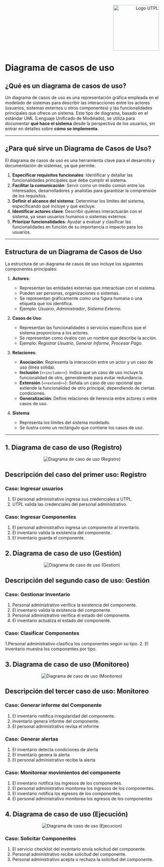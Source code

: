 <p align="right">
  <img src="https://i.postimg.cc/13qQdqZs/utpllogo.png" alt="Logo UTPL" width="150"/>
</p>


# Diagrama de casos de uso 

## ¿Qué es un diagrama de casos de uso?

Un diagrama de casos de uso es una representación gráfica empleada en el modelado de sistemas para describir las interacciones entre los actores (usuarios, sistemas externos u otros componentes) y las funcionalidades principales que ofrece un sistema. Este tipo de diagrama, basado en el estándar UML (Lenguaje Unificado de Modelado), se utiliza para documentar **qué hace el sistema** desde la perspectiva de los usuarios, sin entrar en detalles sobre **cómo se implementa**.

---

## ¿Para qué sirve un Diagrama de Casos de Uso?

El diagrama de casos de uso es una herramienta clave para el desarrollo y documentación de sistemas, ya que permite:

1. **Especificar requisitos funcionales**: Identificar y detallar las funcionalidades principales que debe cumplir el sistema.
2. **Facilitar la comunicación**: Servir como un medio común entre los interesados, desarrolladores y analistas para garantizar la comprensión de los requisitos.
3. **Definir el alcance del sistema**: Determinar los límites del sistema, especificando qué incluye y qué excluye.
4. **Identificar actores clave**: Describir quiénes interactuarán con el sistema, ya sean usuarios humanos o sistemas externos.
5. **Priorizar funcionalidades**: Ayudar a evaluar y clasificar las funcionalidades en función de su importancia o impacto para los usuarios.

---

## Estructura de un Diagrama de Casos de Uso

La estructura de un diagrama de casos de uso incluye los siguientes componentes principales:

1. **Actores**:
   - Representan las entidades externas que interactúan con el sistema.
   - Pueden ser personas, organizaciones o sistemas.
   - Se representan gráficamente como una figura humana o una etiqueta que los identifica.
   - Ejemplo: *Usuario*, *Administrador*, *Sistema Externo*.

2. **Casos de Uso**:
   - Representan las funcionalidades o servicios específicos que el sistema proporciona a los actores.
   - Se representan como óvalos con un nombre que describe la acción.
   - Ejemplo: *Registrar Usuario*, *Generar Informe*, *Procesar Pago*.

3. **Relaciones**:
   - **Asociación**: Representa la interacción entre un actor y un caso de uso (línea sólida).
   - **Inclusión** (`<<include>>`): Indica que un caso de uso incluye la funcionalidad de otro, generalmente para evitar redundancia.
   - **Extensión** (`<<extend>>`): Señala un caso de uso opcional que extiende la funcionalidad de otro principal, dependiendo de ciertas condiciones.
   - **Generalización**: Define relaciones de herencia entre actores o entre casos de uso.

4. **Sistema**:
   - Representa los límites del sistema modelado.
   - Se ilustra como un rectángulo que contiene los casos de uso.

---
## 1. Diagrama de caso de uso (Registro)

<p align="center">
  <img src="https://i.postimg.cc/NFFhky4h/Inventario-de-Bodega-Caso-de-Uso-1.png" alt="Diagrama de caso de uso (Registro)"/>
</p>

## Descripción del caso del primer uso: Registro 

### Caso: Ingresar usuarios

1. El personal administrativo ingresa sus credenciales a UTPL.
2. UTPL valida las credenciales del personal administrativo. 

### Caso: Ingresar Componentes

1. El personal administrativo ingresa un componente al inventario.
2. El inventario valida la existencia del componente.
3. El inventario guarda el componente. 

## 2. Diagrama de caso de uso (Gestión)

<p align="center">
  <img src="https://i.postimg.cc/L5bcCHCJ/Inventario-de-Bodega-Caso-de-Uso-2.png" alt="Diagrama de caso de uso (Gestion)"/>
</p>

 ## Descripción del segundo caso de uso: Gestión 

 ### Caso: Gestionar Inventario

1. Personal administrativo verifica la existencia del componente. 
2. El inventario valida la existencia del componente.  
3. Personal administrativo verifica el estado del componente. 
4. El inventario actualiza el estado del componente. 

 ### Caso: Clasificar Componentes 

1.Personal administrativo clasifica los componentes según su tipo. 
2. El inventario muestra los componentes por tipo. 

## 3. Diagrama de caso de uso (Monitoreo)

<p align="center">
  <img src="https://i.postimg.cc/9FzVGk84/Inventario-de-Bodega-Caso-de-Uso-3.png" alt="Diagrama de caso de uso (Monitoreo)"/>
</p>

 ## Descripción del tercer caso de uso: Monitoreo

 ### Caso: Generar informe del Componente 
 
1. El inventario notifica irregularidad del componente. 
2. Inventario genera informe del componente. 
3. El personal administrativo revisa el informe 

 ### Caso: Generar alertas 
 
1. El inventario detecta condiciones de alerta 
2. El inventario genera la alerta 
3. El personal administrativo recibe la alerta 

 ### Caso: Monitorear movimientos del componente 
 
1. El inventario notifica los ingresos de los componentes. 
2. El personal administrativo monitorea los ingresos de los componentes. 
3. El inventario notifica los egresos de los componentes. 
4. El personal administrativo monitorea los egresos de los componentes 

## 4. Diagrama de caso de uso (Ejecución)

<p align="center">
  <img src="https://i.postimg.cc/v80bxyzF/Inventario-de-Bodega-Caso-de-Uso-4.png" alt="Diagrama de caso de uso (Ejecucion)"/>
</p>

 ### Caso: Solicitar Componentes 
 
1. El servicio checklist del inventario envía solicitud del componente. 
2. Personal administrativo recibe solicitud del componente.  
3. Personal administrativo acepta o rechaza la solicitud del componente. 
